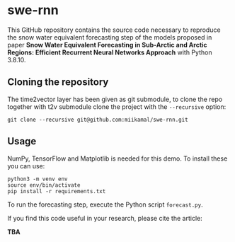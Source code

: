 # swe-rnn

This GitHub repository contains the source code necessary to reproduce the snow water equivalent forecasting step of the models proposed in paper **Snow Water Equivalent Forecasting in Sub-Arctic and Arctic Regions: Efficient Recurrent Neural Networks Approach** with Python 3.8.10.

## Cloning the repository

The time2vector layer has been given as git submodule, to clone the repo together with t2v submodule clone the project with the `--recursive` option:
```
git clone --recursive git@github.com:miikamal/swe-rnn.git
```

## Usage
NumPy, TensorFlow and Matplotlib is needed for this demo. To install these you can use:
```
python3 -m venv env
source env/bin/activate
pip install -r requirements.txt
```

To run the forecasting step, execute the Python script `forecast.py`.

If you find this code useful in your research, please cite the article:

**TBA**